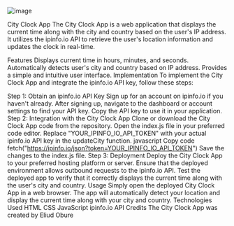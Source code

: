 ![image](https://github.com/Eliud254/city-clock/assets/109294381/1b2af08d-8091-430c-b6e2-8ce69620111b)

City Clock App
The City Clock App is a web application that displays the current time along with the city and country based on the user's IP address. It utilizes the ipinfo.io API to retrieve the user's location information and updates the clock in real-time.

Features
Displays current time in hours, minutes, and seconds.
Automatically detects user's city and country based on IP address.
Provides a simple and intuitive user interface.
Implementation
To implement the City Clock App and integrate the ipinfo.io API key, follow these steps:

Step 1: Obtain an ipinfo.io API Key
Sign up for an account on ipinfo.io if you haven't already.
After signing up, navigate to the dashboard or account settings to find your API key.
Copy the API key to use it in your application.
Step 2: Integration with the City Clock App
Clone or download the City Clock App code from the repository.
Open the index.js file in your preferred code editor.
Replace "YOUR_IPINFO_IO_API_TOKEN" with your actual ipinfo.io API key in the updateCity function.
javascript
Copy code
fetch("https://ipinfo.io/json?token=YOUR_IPINFO_IO_API_TOKEN")
Save the changes to the index.js file.
Step 3: Deployment
Deploy the City Clock App to your preferred hosting platform or server.
Ensure that the deployed environment allows outbound requests to the ipinfo.io API.
Test the deployed app to verify that it correctly displays the current time along with the user's city and country.
Usage
Simply open the deployed City Clock App in a web browser.
The app will automatically detect your location and display the current time along with your city and country.
Technologies Used
HTML
CSS
JavaScript
ipinfo.io API
Credits
The City Clock App was created by Eliud Obure